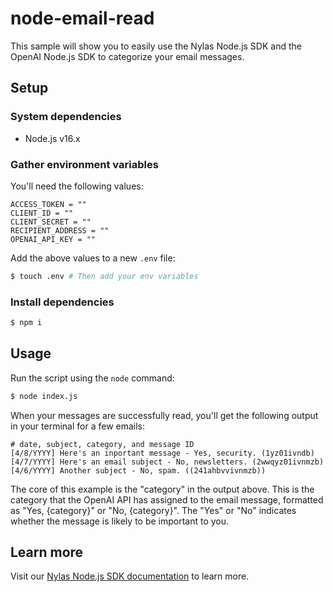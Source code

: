 # node-email-read

This sample will show you to easily use the Nylas Node.js SDK and the OpenAI Node.js SDK to categorize your email messages.

## Setup

### System dependencies

- Node.js v16.x

### Gather environment variables

You'll need the following values:

```text
ACCESS_TOKEN = ""
CLIENT_ID = ""
CLIENT_SECRET = ""
RECIPIENT_ADDRESS = ""
OPENAI_API_KEY = ""
```

Add the above values to a new `.env` file:

```bash
$ touch .env # Then add your env variables
```

### Install dependencies

```bash
$ npm i
```

## Usage

Run the script using the `node` command:

```bash
$ node index.js
```

When your messages are successfully read, you'll get the following output in your terminal for a few emails:

```text
# date, subject, category, and message ID
[4/8/YYYY] Here's an inportant message - Yes, security. (1yz01ivndb)
[4/7/YYYY] Here's an email subject - No, newsletters. (2wwqyz01ivnmzb)
[4/6/YYYY] Another subject - No, spam. ((241ahbvvivnmzb))
```

The core of this example is the "category" in the output above. This is the category that the OpenAI API has assigned to the email message, formatted as "Yes, {category}" or "No, {category}". The "Yes" or "No" indicates whether the message is likely to be important to you.

## Learn more

Visit our [Nylas Node.js SDK documentation](https://developer.nylas.com/docs/developer-tools/sdk/node-sdk/) to learn more.
